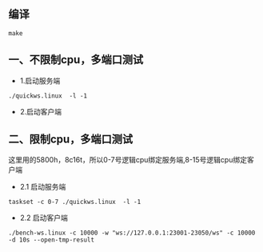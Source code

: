 ## 编译

```console
make
```

## 一、不限制cpu，多端口测试

* 1.启动服务端

```console
./quickws.linux  -l -1
```

* 2.启动客户端

## 二、限制cpu，多端口测试

这里用的5800h，8c16t，所以0-7号逻辑cpu绑定服务端,8-15号逻辑cpu绑定客户端

* 2.1 启动服务端

```console
taskset -c 0-7 ./quickws.linux  -l -1
```

* 2.2 启动客户端

```console
./bench-ws.linux -c 10000 -w "ws://127.0.0.1:23001-23050/ws" -c 10000 -d 10s --open-tmp-result
```

